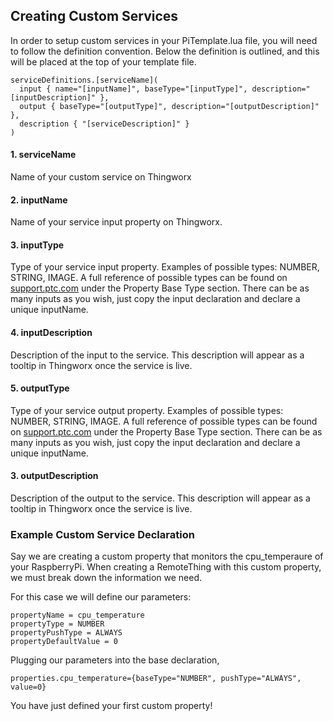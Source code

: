 ## Creating Custom Services

In order to setup custom services in your PiTemplate.lua file, you will need to follow the definition convention.
Below the definition is outlined, and this will be placed at the top of your template file.
```
serviceDefinitions.[serviceName](
  input { name="[inputName]", baseType="[inputType]", description="[inputDescription]" },
  output { baseType="[outputType]", description="[outputDescription]" },
  description { "[serviceDescription]" }
)
```
#### 1. serviceName
Name of your custom service on Thingworx

#### 2. inputName
Name of your service input property on Thingworx.

#### 3. inputType
Type of your service input property. Examples of possible types: NUMBER, STRING, IMAGE. A full reference of possible types can be found on [support.ptc.com](https://support.ptc.com/help/thingworx/platform/r9/en/index.html#page/ThingWorx%2FHelp%2FComposer%2FThings%2FThingProperties%2FThingProperties.html%23) under the Property Base Type section. There can be as many inputs as you wish, just copy the input declaration and declare a unique inputName.

#### 4. inputDescription
Description of the input to the service. This description will appear as a tooltip in Thingworx once the service is live.

#### 5. outputType
Type of your service output property. Examples of possible types: NUMBER, STRING, IMAGE. A full reference of possible types can be found on [support.ptc.com](https://support.ptc.com/help/thingworx/platform/r9/en/index.html#page/ThingWorx%2FHelp%2FComposer%2FThings%2FThingProperties%2FThingProperties.html%23) under the Property Base Type section. There can be as many inputs as you wish, just copy the input declaration and declare a unique inputName.

#### 3. outputDescription
Description of the output to the service. This description will appear as a tooltip in Thingworx once the service is live.


### Example Custom Service Declaration

Say we are creating a custom property that monitors the cpu_temperaure of your RaspberryPi. When creating a RemoteThing with this custom property, we must break down the information we need.

For this case we will define our parameters:
```
propertyName = cpu_temperature
propertyType = NUMBER
propertyPushType = ALWAYS
propertyDefaultValue = 0
```
Plugging our parameters into the base declaration,

```
properties.cpu_temperature={baseType="NUMBER", pushType="ALWAYS", value=0}
```
You have just defined your first custom property!

